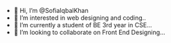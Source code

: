 - 👋 Hi, I’m @SofiaIqbalKhan
- 👀 I’m interested in web designing and coding..
- 🌱 I’m currently a student of BE 3rd year in CSE...
- 💞️ I’m looking to collaborate on Front End Designing...

<!---
SofiaIqbalKhan/SofiaIqbalKhan is a ✨ special ✨ repository because its `README.md` (this file) appears on your GitHub profile.
You can click the Preview link to take a look at your changes.
--->
